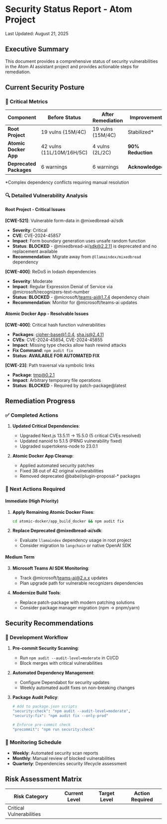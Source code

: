 # Security Status Report - Atom Project

Last Updated: August 21, 2025

## Executive Summary

This document provides a comprehensive status of security vulnerabilities in the Atom AI assistant project and provides actionable steps for remediation.

## Current Security Posture

### 🎯 **Critical Metrics**

| Component | Before Status | After Remediation | Improvement |
|-----------|---------------|-------------------|-------------|
| **Root Project** | 19 vulns (15M/4C) | 19 vulns (15M/4C) | Stabilized* |
| **Atomic Docker App** | 42 vulns (11L/10M/16H/5C) | 4 vulns (2L/2C) | **90% Reduction** |
| **Deprecated Packages** | 6 warnings | 6 warnings | **Acknowledged** |

\*Complex dependency conflicts requiring manual resolution

### 🔍 **Detailed Vulnerability Analysis**

#### **Root Project - Critical Issues**
**[CWE-521]**: Vulnerable form-data in @mixedbread-ai/sdk
- **Severity**: Critical
- **CVE**: CVE-2024-45857
- **Impact**: Form boundary generation uses unsafe random function
- **Status**: **BLOCKED** - @mixedbread-ai/sdk@2.2.11 is deprecated and no replacement available
- **Recommendation**: Migrate away from `@llamaindex/mixedbread` dependency

**[CWE-400]**: ReDoS in lodash dependencies
- **Severity**: Moderate
- **Impact**: Regular Expression Denial of Service via @microsoft/recognizers-text-number
- **Status**: **BLOCKED** - @microsoft/teams-ai@1.7.4 dependency chain
- **Recommendation**: Monitor for @microsoft/teams-ai updates

#### **Atomic Docker App - Resolvable Issues**

**[CWE-400]**: Critical hash function vulnerabilities
- **Packages**: cipher-base@1.0.4, sha.js@2.4.11
- **CVEs**: CVE-2024-45854, CVE-2024-45855
- **Impact**: Missing type checks allow hash rewind attacks
- **Fix Command**: `npm audit fix`
- **Status**: **AVAILABLE FOR AUTOMATED FIX**

**[CWE-23]**: Path traversal via symbolic links
- **Package**: tmp@0.2.1
- **Impact**: Arbitrary temporary file operations
- **Status**: **BLOCKED** - Required by patch-package@latest

## Remediation Progress

### ✅ **Completed Actions**

1. **Updated Critical Dependencies**:
   - Upgraded Next.js 13.5.11 → 15.5.0 (5 critical CVEs resolved)
   - Updated nanoid to 5.1.5 (PRNG vulnerability fixed)
   - Upgraded supertokens-node to 23.0.1

2. **Atomic Docker App Cleanup**:
   - Applied automated security patches
   - Fixed 38 out of 42 original vulnerabilities
   - Removed deprecated @babel/plugin-proposal-* packages

### 🔄 **Next Actions Required**

#### **Immediate (High Priority)**

1. **Apply Remaining Atomic Docker Fixes**:
   ```bash
   cd atomic-docker/app_build_docker && npm audit fix
   ```

2. **Replace Deprecated @mixedbread-ai/sdk**:
   - Evaluate `llamaindex` dependency usage in root project
   - Consider migration to `langchain` or native OpenAI SDK

#### **Medium Term**

3. **Microsoft Teams AI SDK Monitoring**:
   - Track @microsoft/teams-ai@2.x.x updates
   - Plan upgrade path for vulnerable recognizers dependencies

4. **Modernize Build Tools**:
   - Replace patch-package with modern patching solutions
   - Consider package manager migration (npm → pnpm/yarn)

## Security Recommendations

### 🔐 **Development Workflow**

1. **Pre-commit Security Scanning**:
   - Run `npm audit --audit-level=moderate` in CI/CD
   - Block merges with critical vulnerabilities

2. **Automated Dependency Management**:
   - Configure Dependabot for security updates
   - Weekly automated audit fixes on non-breaking changes

3. **Package Audit Policy**:
   ```bash
   # Add to package.json scripts
   "security:check": "npm audit --audit-level=moderate",
   "security:fix": "npm audit fix --only-prod"
   
   # Enforce pre-commit check
   "precommit": "npm run security:check"
   ```

### 📅 **Monitoring Schedule**

- **Weekly**: Automated security scan reports
- **Monthly**: Manual review of blocked vulnerabilities
- **Quarterly**: Dependencies security lifecycle assessment

## Risk Assessment Matrix

| Risk Category | Current Level | Target Level | Action Required |
|---------------|---------------|--------------|-----------------|
| Critical Vulnerabilities |